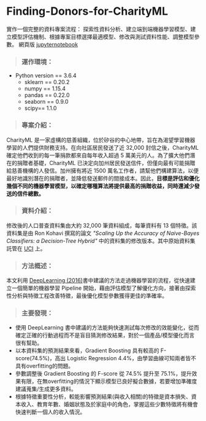 # Finding-Donors-for-CharityML
實作一個完整的資料專案流程：
探索性資料分析、建立端到端機器學習模型、建立模型評估機制、根據專案目標選擇最適模型、修改與測試資料性能、調整模型參數。
網頁版 [jupyternotebook](https://nbviewer.jupyter.org/github/JHL01/Finding-Donors-for-CharityML/blob/master/%E5%B0%8B%E6%89%BE%E6%BD%9B%E5%9C%A8%E6%8D%90%E5%8A%A9%E8%80%85%28Finding%20Donors%20for%20CharityML%29.ipynb)
>### 運作環境：
- Python version == 3.6.4
  - sklearn == 0.20.2
  - numpy == 1.15.4
  - pandas == 0.22.0
  - seaborn == 0.9.0
  - scipy== 1.1.0
>### 專案介紹：
CharityML 是一家虛構的慈善組織，位於矽谷的中心地帶，旨在為渴望學習機器學習的人們提供財務支持。在向社區居民發送了近 32,000 封信之後，CharityML 確定他們收到的每一筆捐款都來自每年收入超過 5 萬美元的人。為了擴大他們潛在的捐贈者基礎，CharityML 已決定向加州居民發送信件，但僅向最有可能捐贈給慈善機構的人發信。加州擁有將近 1500 萬名工作者，請幫他們構建算法，以便最好地識別潛在的捐贈者，並降低發送郵件的間接成本。因此，**目標是評估和優化幾個不同的機器學習模型，以確定哪種算法將提供最高的捐贈收益，同時還減少發送的信件總數。**
>### 資料介紹：
修改後的人口普查資料集由大約 32,000 筆資料組成，每筆資料有 13 個特徵。該資料集是由 Ron Kohavi 撰寫的論文 *"Scaling Up the Accuracy of Naive-Bayes Classifiers: a Decision-Tree Hybrid"* 中的資料集的修改版本。其中原始資料集託管在 [UCI](https://archive.ics.uci.edu/ml/datasets/Census+Income) 上。
>### 方法概述：
本文利用 [DeepLearning (2016)](http://www.deeplearningbook.org/contents/guidelines.html)書中建議的方法走過機器學習的流程，從快速建立一個簡單的機器學習 Pipeline 開始，藉由評估模型了解優化方向，接著由探索性分析與特徵工程改善特徵，最後優化模型參數獲得更佳的準確率。
>### 主要發現：
- 使用 DeepLearning 書中建議的方法能夠快速測試每次修改的效能變化，從而確定正確的行動過程而不是盲目猜測修改結果，對於一個產品/模型優化而言很有幫助。
- 以本資料集的預測結果來看，Gradient Boosting 具有較高的 F-score(74.5%)，高出 Logistic Regression 4.4%，由學習曲線可知兩者皆不具有overfitting的問題。
- 參數調整後 Gradient Boosting 的 F-score 從 74.5% 提升至 75.1%，提升效果有限，在無overfitting的情況下顯示模型已良好擬合數據，若要增加準確度建議蒐集/生成更多資料。
- 根據特徵重要性分析，較能影響預測結果(與收入相關)的特徵是資本損失、資本收入、教育年數、婚姻狀態及於家庭中的角色，掌握這些少數特徵將有機會快速判斷一個人的收入情況。
